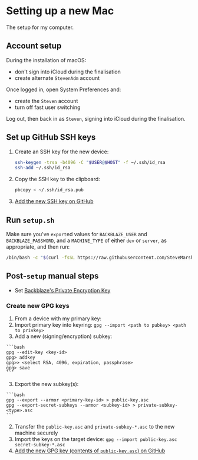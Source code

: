 # Setting up a new Mac

The setup for my computer.

## Account setup

During the installation of macOS:

* don't sign into iCloud during the finalisation
* create alternate `StevenAdm` account

Once logged in, open System Preferences and:

* create the `Steven` account
* turn off fast user switching

Log out, then back in as `Steven`, signing into iCloud during the
finalisation.

## Set up GitHub SSH keys

1. Create an SSH key for the new device:

    ```bash
    ssh-keygen -trsa -b4096 -C "$USER@$HOST" -f ~/.ssh/id_rsa
    ssh-add ~/.ssh/id_rsa
    ```
2. Copy the SSH key to the clipboard:

    ```bash
    pbcopy < ~/.ssh/id_rsa.pub
    ```
3. [Add the new SSH key on GitHub](https://github.com/settings/keys)

## Run `setup.sh`

Make sure you've `export`ed values for `BACKBLAZE_USER` and
`BACKBLAZE_PASSWORD`, and a `MACHINE_TYPE` of either `dev` or `server`,
as appropriate, and then run:

```bash
/bin/bash -c "$(curl -fsSL https://raw.githubusercontent.com/SteveMarshall/mac-setup/main/setup.sh)"
```

## Post-`setup` manual steps

- Set [Backblaze's Private Encryption Key](https://help.backblaze.com/hc/en-us/articles/217666268-Security-Settings-Mac-)

### Create new GPG keys

1. From a device with my primary key:
  1. Import primary key into keyring: `gpg --import <path to pubkey> <path to privkey>`
  2. Add a new (signing/encryption) subkey:

    ```bash
    gpg --edit-key <key-id>
    gpg> addkey
    gpg>> <select RSA, 4096, expiration, passphrase>
    gpg> save
    ```
  3. Export the new subkey(s):

    ```bash
    gpg --export --armor <primary-key-id> > public-key.asc
    gpg --export-secret-subkeys --armor <subkey-id> > private-subkey-<type>.asc
    ```
2. Transfer the `public-key.asc` and `private-subkey-*.asc` to the new
   machine securely
3. Import the keys on the target device: `gpg --import public-key.asc secret-subkey-*.asc`
4. [Add the new GPG key (contents of `public-key.asc`) on GitHub](https://github.com/settings/keys)
